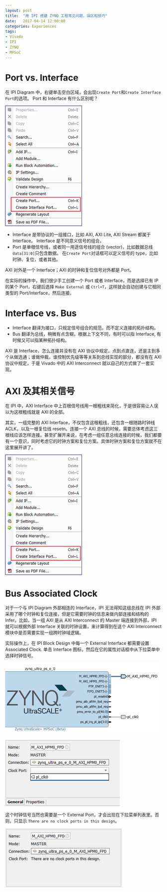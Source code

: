 ```yaml
---
layout: post
title:  "用 IPI 搭建 ZYNQ 工程常见问题、误区和技巧"
date:   2017-04-14 12:00:00
categories: Experiences
tags:
- Vivado
- IPI
- ZYNQ
- MPSoC
---
```


# Port vs. Interface

在 IPI Diagram 中，右键单击空白区域，会出现`Create Port`和`Create Interface Port`的选项。 Port 和 Interface 有什么区别呢？

![](/images/2017/ipi_create_interface.png "IPI Create Interface Port")

- Interface 是带协议的一组接口，比如 AXI, AXI Lite, AXI Stream 都属于 Interface。 Interface 是不同意义信号的组合。
- Port 是单根信号线，或者同一用途信号线的组合 (vector)，比如数据总线`data[31:0]`只包含数据。 在`Create Port`对话框可以定义信号的 type，比如时钟、复位，或者其他。

AXI 对外是一个 Interface；AXI 的时钟和复位信号对外都是 Port。

在实际的操作中，我们很少手工创建一个 Port 或者 Interface，而是选择已有 IP 的某个 Port，右键后选择 `Make External` 或 `Ctrl+T`，这样就会自动创建与它相同类型的 Port/Interface，然后连接。

# Interface vs. Bus

- Interface 翻译为接口，只规定信号组合的规范，而不定义连接的拓扑结构。
- Bus 翻译为总线，稍微有点含糊，根据上下文不同，有时可以指 Interface, 有时候又可以指某种拓扑结构。

AXI 是 Interface，怎么连接并没有在 AXI 协议中规定。点到点直连，还是主到多个从做选通；谁做仲裁，谁控制优先级等等关系到总线实现的部分，都没有在 AXI 协议中规定，于是 Vivado 中的 AXI Interconnect 就以自己的方式做了一套实现。

# AXI 及其相关信号

在 IPI 中，AXI Interface 中上百根信号线用一根粗线来简化，于是很容易让人误以为这根粗线就是 AXI 的全部。

其实，一组完整的 AXI Interface，不仅包含这根粗线，还包含一根随路时钟线 ACLK，以及一根复位线 resetn。连接一个 AXI 总线的时候，需要总体考虑这三根线应该怎样连接。甚至扩展开来说，在考虑一组任意总线连接的时候，我们都要有一个意识，同时考虑它的时钟方案和复位方案。具体时钟方案和复位方案就不在这里展开讲了。

![](/images/2017/ipi_axi_signals.png)

# Bus Associated Clock

对于一个与 IPI Diagram 外部相连的 Interface，IPI 无法得知这组总线在 IPI 外部采用了哪个时钟和复位连接，但是它需要时钟的信息来做内部连接和结构的 Infer。比如，当一组 AXI 是从 AXI Interconnect 的 Master 端连接到外部，IPI 就可以根据外部 Interface 关联的时钟设置，来计算得到在这个 AXI Interconnect 模块中是否需要实现一组跨时钟域逻辑。

实际操作上，在 IPI Block Design 中每一个 External Interface 都需要设置 Associated Clock. 单击 Interface 图标，然后在它的属性对话框中从下拉菜单中选择时钟信号。

![](/images/2017/ipi_3.png)

![](/images/2017/ipi_4.png)

这个时钟信号当然也需要是一个 External Port，才会出现在下拉菜单列表里。否则，只显示 `There are no clock ports in this design`。

![](/images/2017/ipi_2.png)
